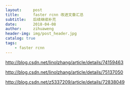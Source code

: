 ```yaml
---
layout:     post
title:      faster rcnn 改进文章汇总
subtitle:   后续继续补充
date:       2018-04-08
author:     zihuaweng
header-img: img/post_header.jpg
catalog: true
tags:
    - faster rcnn
---
```



http://blog.csdn.net/linolzhang/article/details/74159463

http://blog.csdn.net/linolzhang/article/details/75137050

http://blog.csdn.net/z5337209/article/details/72838049